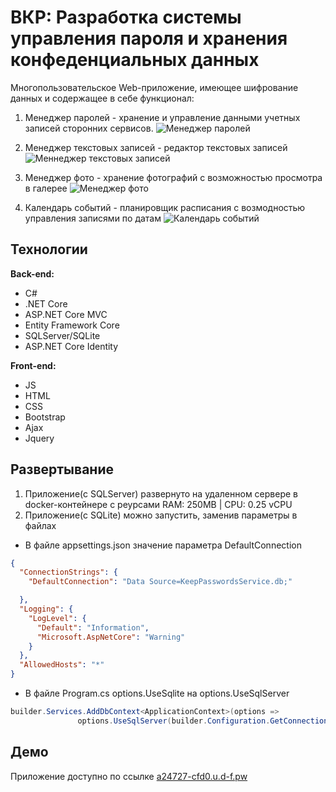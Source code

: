 # ВКР: Разработка системы управления пароля и хранения конфеденциальных данных
Многопользовательское Web-приложение, имеющее шифрование данных и содержащее в себе функционал:
1. Менеджер паролей - хранение и управление данными учетных записей сторонних сервисов.
![Менеджер паролей](https://github.com/astarte19/KeepPasswords/assets/72278018/76057281-e2fe-4fe6-9629-8531dfa1a872)

2. Менеджер текстовых записей - редактор текстовых записей
![Меннеджер текстовых записей](https://github.com/astarte19/KeepPasswords/assets/72278018/64f30d59-fbaa-441e-8ae6-113c6f87d638)

3. Менеджер фото - хранение фотографий с возможностью просмотра в галерее
![Менеджер фото](https://github.com/astarte19/KeepPasswords/assets/72278018/c58cbe9c-5b09-4f96-942b-5dabb707f0d2)

4. Календарь событий - планировщик расписания с возмодностью управления записями по датам
![Календарь событий](https://github.com/astarte19/KeepPasswords/assets/72278018/f1b540c4-03a1-4c92-9170-f9c70820c32e)

## Технологии
**Back-end:**
- C#
- .NET Core
- ASP.NET Core MVC
- Entity Framework Core
- SQLServer/SQLite
- ASP.NET Core Identity

**Front-end:**
- JS
- HTML
- CSS
- Bootstrap
- Ajax
- Jquery

## Развертывание
1. Приложение(с SQLServer) развернуто на удаленном сервере в docker-контейнере с реурсами RAM: 250MB | CPU: 0.25 vCPU
2. Приложение(с SQLite) можно запустить, заменив параметры в файлах
- В файле appsettings.json значение параметра DefaultConnection
```json
{
  "ConnectionStrings": {
    "DefaultConnection": "Data Source=KeepPasswordsService.db;"

  },
  "Logging": {
    "LogLevel": {
      "Default": "Information",
      "Microsoft.AspNetCore": "Warning"
    }
  },
  "AllowedHosts": "*"
}
```
- В файле Program.cs options.UseSqlite на options.UseSqlServer
```C#
builder.Services.AddDbContext<ApplicationContext>(options =>
               options.UseSqlServer(builder.Configuration.GetConnectionString("DefaultConnection")));
```
## Демо
Приложение доступно по ссылке [a24727-cfd0.u.d-f.pw](https://a24727-cfd0.u.d-f.pw)
